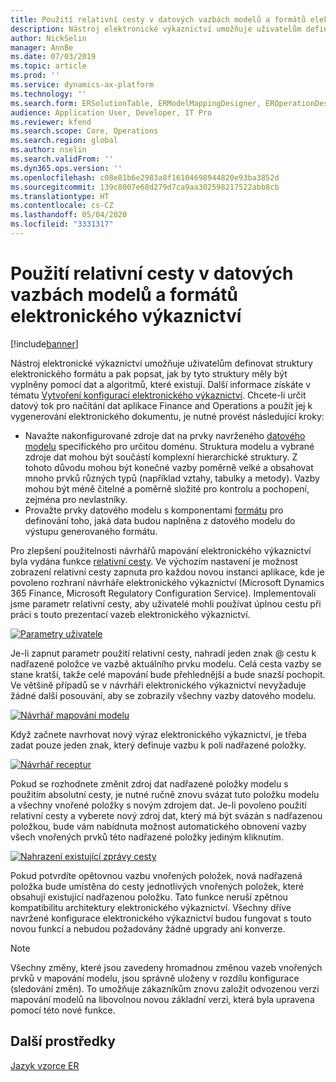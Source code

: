 ```yaml
---
title: Použití relativní cesty v datových vazbách modelů a formátů elektronického výkaznictví
description: Nástroj elektronické výkaznictví umožňuje uživatelům definovat struktury elektronického formátu a pak popsat, jak by tyto struktury měly být vyplněny pomocí dat a algoritmů, které existují.
author: NickSelin
manager: AnnBe
ms.date: 07/03/2019
ms.topic: article
ms.prod: ''
ms.service: dynamics-ax-platform
ms.technology: ''
ms.search.form: ERSolutionTable, ERModelMappingDesigner, EROperationDesigner, ERExpressionDesignerFormula
audience: Application User, Developer, IT Pro
ms.reviewer: kfend
ms.search.scope: Core, Operations
ms.search.region: global
ms.author: nselin
ms.search.validFrom: ''
ms.dyn365.ops.version: ''
ms.openlocfilehash: c08e81b6e2983a8f16104698944820e93ba3852d
ms.sourcegitcommit: 139c8007e68d279d7ca9aa302598217522abb8cb
ms.translationtype: HT
ms.contentlocale: cs-CZ
ms.lasthandoff: 05/04/2020
ms.locfileid: "3331317"
---
```

# <a name="use-a-relative-path-in-data-bindings-of-er-models-and-formats"></a>Použití relativní cesty v datových vazbách modelů a formátů elektronického výkaznictví

[!include[banner](../includes/banner.md)]

Nástroj elektronické výkaznictví umožňuje uživatelům definovat struktury elektronického formátu a pak popsat, jak by tyto struktury měly být vyplněny pomocí dat a algoritmů, které existují. Další informace získáte v tématu [Vytvoření konfigurací elektronického výkaznictví](electronic-reporting-configuration.md). Chcete-li určit datový tok pro načítání dat aplikace Finance and Operations a použít jej k vygenerování elektronického dokumentu, je nutné provést následující kroky:

- Navažte nakonfigurované zdroje dat na prvky navrženého [datového modelu](general-electronic-reporting.md#data-model-and-model-mapping-components) specifického pro určitou doménu. Struktura modelu a vybrané zdroje dat mohou být součástí komplexní hierarchické struktury. Z tohoto důvodu mohou být konečné vazby poměrně velké a obsahovat mnoho prvků různých typů (například vztahy, tabulky a metody). Vazby mohou být méně čitelné a poměrně složité pro kontrolu a pochopení, zejména pro nevlastníky. 
- Provažte prvky datového modelu s komponentami [formátu](general-electronic-reporting.md#FormatComponentOutbound) pro definování toho, jaká data budou naplněna z datového modelu do výstupu generovaného formátu.

Pro zlepšení použitelnosti návrhářů mapování elektronického výkaznictví byla vydána funkce [relativní cesty](er-formula-language.md#relative-path). Ve výchozím nastavení je možnost zobrazení relativní cesty zapnuta pro každou novou instanci aplikace, kde je povoleno rozhraní návrháře elektronického výkaznictví (Microsoft Dynamics 365 Finance, Microsoft Regulatory Configuration Service). Implementovali jsme parametr relativní cesty, aby uživatelé mohli používat úplnou cestu při práci s touto prezentací vazeb elektronického výkaznictví.

[![Parametry uživatele](./media/relative-path-01.png)](./media/relative-path-01.png)

 
Je-li zapnut parametr použití relativní cesty, nahradí jeden znak @ cestu k nadřazené položce ve vazbě aktuálního prvku modelu. Celá cesta vazby se stane kratší, takže celé mapování bude přehlednější a bude snazší pochopit. Ve většině případů se v návrháři elektronického výkaznictví nevyžaduje žádné další posouvání, aby se zobrazily všechny vazby datového modelu.

[![Návrhář mapování modelu](./media/relative-path-02.png)](./media/relative-path-02.png)
 
Když začnete navrhovat nový výraz elektronického výkaznictví, je třeba zadat pouze jeden znak, který definuje vazbu k poli nadřazené položky.

[![Návrhář receptur](./media/relative-path-03.png)](./media/relative-path-03.png)
 
Pokud se rozhodnete změnit zdroj dat nadřazené položky modelu s použitím absolutní cesty, je nutné ručně znovu svázat tuto položku modelu a všechny vnořené položky s novým zdrojem dat. Je-li povoleno použití relativní cesty a vyberete nový zdroj dat, který má být svázán s nadřazenou položkou, bude vám nabídnuta možnost automatického obnovení vazby všech vnořených prvků této nadřazené položky jediným kliknutím.

[![Nahrazení existující zprávy cesty](./media/relative-path-04.png)](./media/relative-path-04.png)
 
Pokud potvrdíte opětovnou vazbu vnořených položek, nová nadřazená položka bude umístěna do cesty jednotlivých vnořených položek, které obsahují existující nadřazenou položku.
Tato funkce neruší zpětnou kompatibilitu architektury elektronického výkaznictví. Všechny dříve navržené konfigurace elektronického výkaznictví budou fungovat s touto novou funkcí a nebudou požadovány žádné upgrady ani konverze.

> [!NOTE]
> Všechny změny, které jsou zavedeny hromadnou změnou vazeb vnořených prvků v mapování modelu, jsou správně uloženy v rozdílu konfigurace (sledování změn). To umožňuje zákazníkům znovu založit odvozenou verzi mapování modelů na libovolnou novou základní verzi, která byla upravena pomocí této nové funkce.

## <a name="additional-resources"></a>Další prostředky

[Jazyk vzorce ER](er-formula-language.md)
